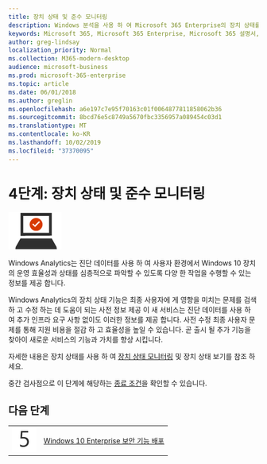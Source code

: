 ```yaml
---
title: 장치 상태 및 준수 모니터링
description: Windows 분석을 사용 하 여 Microsoft 365 Enterprise의 장치 상태를 모니터링 하는 지침을 제공 합니다.
keywords: Microsoft 365, Microsoft 365 Enterprise, Microsoft 365 설명서, Windows 10 Enterprise, Windows Analytics
author: greg-lindsay
localization_priority: Normal
ms.collection: M365-modern-desktop
audience: microsoft-business
ms.prod: microsoft-365-enterprise
ms.topic: article
ms.date: 06/01/2018
ms.author: greglin
ms.openlocfilehash: a6e197c7e95f70163c01f0064877811858062b36
ms.sourcegitcommit: 8bcd76e5c8749a5670fbc3356957a089454c03d1
ms.translationtype: MT
ms.contentlocale: ko-KR
ms.lasthandoff: 10/02/2019
ms.locfileid: "37370095"
---
```

# <a name="step-4-monitor-device-health-and-compliance"></a>4단계: 장치 상태 및 준수 모니터링

![3단계: Windows 10 Enterprise](./media/deploy-foundation-infrastructure/win10enterprise_icon-small.png)

Windows Analytics는 진단 데이터를 사용 하 여 사용자 환경에서 Windows 10 장치의 운영 효율성과 상태를 심층적으로 파악할 수 있도록 다양 한 작업을 수행할 수 있는 정보를 제공 합니다.

Windows Analytics의 장치 상태 기능은 최종 사용자에 게 영향을 미치는 문제를 검색 하 고 수정 하는 데 도움이 되는 사전 정보 제공 이 새 서비스는 진단 데이터를 사용 하 여 추가 인프라 요구 사항 없이도 이러한 정보를 제공 합니다. 사전 수정 최종 사용자 문제를 통해 지원 비용을 절감 하 고 효율성을 높일 수 있습니다. 곧 출시 될 추가 기능을 찾아이 새로운 서비스의 기능과 가치를 향상 시킵니다.

자세한 내용은 장치 상태를 사용 하 여 [장치 상태 모니터링](https://docs.microsoft.com/windows/deployment/update/device-health-monitor) 및 장치 상태 보기를 참조 하세요.

중간 검사점으로 이 단계에 해당하는 [종료 조건](windows10-exit-criteria.md#crit-windows10-step4)을 확인할 수 있습니다.

## <a name="next-step"></a>다음 단계

|||
|:-------|:-----|
|![5단계](./media/stepnumbers/Step5.png)| [Windows 10 Enterprise 보안 기능 배포](windows10-enable-security-features.md) |
